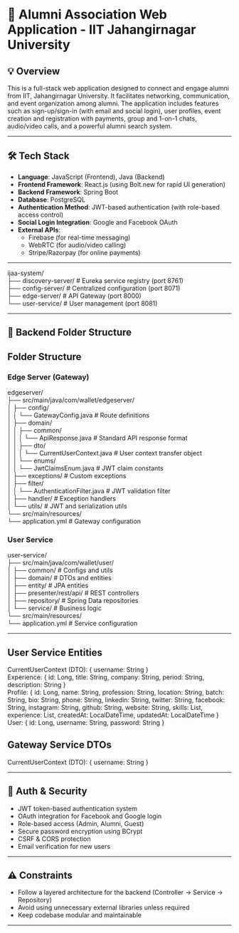 # 📘 Alumni Association Web Application - IIT Jahangirnagar University

## 💡 Overview
This is a full-stack web application designed to connect and engage alumni from IIT, Jahangirnagar University. It facilitates networking, communication, and event organization among alumni. The application includes features such as sign-up/sign-in (with email and social login), user profiles, event creation and registration with payments, group and 1-on-1 chats, audio/video calls, and a powerful alumni search system.

---
## 🛠️ Tech Stack

- **Language**: JavaScript (Frontend), Java (Backend)
- **Frontend Framework**: React.js (using Bolt.new for rapid UI generation)
- **Backend Framework**: Spring Boot
- **Database**: PostgreSQL
- **Authentication Method**: JWT-based authentication (with role-based access control)
- **Social Login Integration**: Google and Facebook OAuth
- **External APIs**:
    - Firebase (for real-time messaging)
    - WebRTC (for audio/video calling)
    - Stripe/Razorpay (for online payments)

---
ijaa-system/  
├── discovery-server/ # Eureka service registry (port 8761)  
├── config-server/ # Centralized configuration (port 8071)  
├── edge-server/ # API Gateway (port 8000)  
└── user-service/ # User management (port 8081)

---
## 📁 Backend Folder Structure

## Folder Structure
### Edge Server (Gateway)
edgeserver/  
├── src/main/java/com/wallet/edgeserver/  
│ ├── config/  
│ │ └── GatewayConfig.java # Route definitions  
│ ├── domain/  
│ │ ├── common/  
│ │ │ └── ApiResponse.java # Standard API response format  
│ │ ├── dto/  
│ │ │ └── CurrentUserContext.java # User context transfer object  
│ │ └── enums/  
│ │ └── JwtClaimsEnum.java # JWT claim constants  
│ ├── exceptions/ # Custom exceptions  
│ ├── filter/  
│ │ └── AuthenticationFilter.java # JWT validation filter  
│ ├── handler/ # Exception handlers  
│ └── utils/ # JWT and serialization utils  
└── src/main/resources/  
└── application.yml # Gateway configuration  

### User Service
user-service/  
├── src/main/java/com/wallet/user/  
│ ├── common/ # Configs and utils  
│ ├── domain/ # DTOs and entities  
│ ├── entity/ # JPA entities  
│ ├── presenter/rest/api/ # REST controllers  
│ ├── repository/ # Spring Data repositories  
│ └── service/ # Business logic  
└── src/main/resources/  
└── application.yml # Service configuration  

---
## User Service Entities

CurrentUserContext (DTO): { username: String }  
Experience: { id: Long, title: String, company: String, period: String, description: String }  
Profile: { id: Long, name: String, profession: String, location: String, batch: String, bio: String, phone: String, linkedin: String, twitter: String, facebook: String, instagram: String, github: String, website: String, skills: List<String>, experience: List<Experience>, createdAt: LocalDateTime, updatedAt: LocalDateTime }  
User: { id: Long, username: String, password: String }

## Gateway Service DTOs
CurrentUserContext (DTO): { username: String }  

---
## 🔐 Auth & Security

- JWT token-based authentication system
- OAuth integration for Facebook and Google login
- Role-based access (Admin, Alumni, Guest)
- Secure password encryption using BCrypt
- CSRF & CORS protection
- Email verification for new users

---
## ⚠️ Constraints

- Follow a layered architecture for the backend (Controller → Service → Repository)
- Avoid using unnecessary external libraries unless required
- Keep codebase modular and maintainable
---

